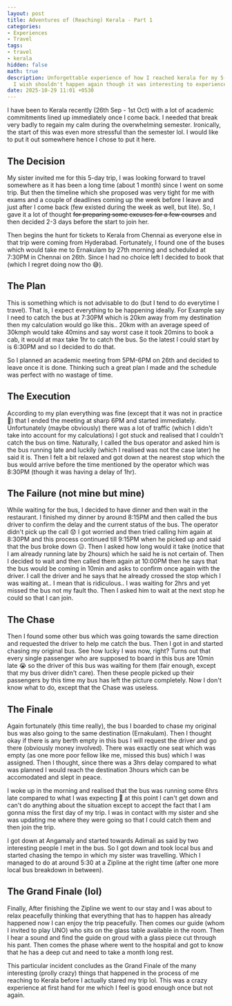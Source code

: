 ```yaml
---
layout: post
title: Adventures of (Reaching) Kerala - Part 1
categories:
- Experiences
- Travel
tags:
- travel
- kerala
hidden: false
math: true
description: Unforgettable experience of how I reached kerala for my 5-day trip which
  I wish shouldn't happen again though it was interesting to experience once.
date: 2025-10-29 11:01 +0530
---
```

I have been to Kerala recently (26th Sep - 1st Oct) with a lot of academic commitments lined up immediately once I come back. I needed that break very badly to regain my calm during the overwhelming semester. Ironically, the start of this was even more stressful than the semester lol. I would like to put it out somewhere hence I chose to put it here.

## The Decision
My sister invited me for this 5-day trip, I was looking forward to travel somewhere as it has been a long time (about 1 month) since I went on some trip. But then the timeline which she proposed was very tight for me with exams and a couple of deadlines coming up the week before I leave and just after I come back (few existed during the week as well, but lite). So, I gave it a lot of thought ~~for preparing some excuses for a few courses~~ and then decided 2-3 days before the start to join her.

Then begins the hunt for tickets to Kerala from Chennai as everyone else in that trip were coming from Hyderabad. Fortunately, I found one of the buses which would take me to Ernakulam by 27th morning and scheduled at 7:30PM in Chennai on 26th. Since I had no choice left I decided to book that (which I regret doing now tho 😅).

## The Plan
This is something which is not advisable to do (but I tend to do everytime I travel). That is, I expect everything to be happening ideally. For Example say I need to catch the bus at 7:30PM which is 20km away from my destination then my calculation would go like this.. 20km with an average speed of 30kmph would take 40mins and say worst case it took 20mins to book a cab, it would at max take 1hr to catch the bus. So the latest I could start by is 6:30PM and so I decided to do that.

So I planned an academic meeting from 5PM-6PM on 26th and decided to leave once it is done. Thinking such a great plan I made and the schedule was perfect with no wastage of time.

## The Execution
According to my plan everything was fine (except that it was not in practice 🥲) that I ended the meeting at sharp 6PM and started immediately. Unfortunately (maybe obviously) there was a lot of traffic (which I didn't take into account for my calculations) I got stuck and realised that I couldn't catch the bus on time. Naturally, I called the bus operator and asked him is the bus running late and luckily (which I realised was not the case later) he said it is. Then I felt a bit relaxed and got down at the nearest stop which the bus would arrive before the time mentioned by the operator which was 8:30PM (though it was having a delay of 1hr). 

## The Failure (not mine but mine)
While waiting for the bus, I decided to have dinner and then wait in the restaurant. I finished my dinner by around 8:15PM and then called the bus driver to confirm the delay and the current status of the bus. The operator didn't pick up the call 😟 I got worried and then tried calling him again at 8:30PM and this process continued till 9:15PM when he picked up and said that the bus broke down 😑. Then I asked how long would it take (notice that I am already running late by 2hours) which he said he is not certain of. Then I decided to wait and then called them again at 10:00PM then he says that the bus would be coming in 10min and asks to confirm once again with the driver. I call the driver and he says that he already crossed the stop which I was waiting at.. I mean that is ridiculous.. I was waiting for 2hrs and yet missed the bus not my fault tho. Then I asked him to wait at the next stop he could so that I can join.

## The Chase
Then I found some other bus which was going towards the same direction and requested the driver to help me catch the bus. Then I got in and started chasing my original bus. See how lucky I was now, right? Turns out that every single passenger who are supposed to board in this bus are 10min late 😭 so the driver of this bus was waiting for them (fair enough, except that my bus driver didn't care). Then these people picked up their passengers by this time my bus has left the picture completely. Now I don't know what to do, except that the Chase was useless.

## The Finale
Again fortunately (this time really), the bus I boarded to chase my original bus was also going to the same destination (Ernakulam). Then I thought okay if there is any berth empty in this bus I will request the driver and go there (obviously money involved). There was exactly one seat which was empty (as one more poor fellow like me, missed this bus) which I was assigned. Then I thought, since there was a 3hrs delay compared to what was planned I would reach the destination 3hours which can be accomodated and slept in peace.

I woke up in the morning and realised that the bus was running some 6hrs late compared to what I was expecting 🙂 at this point I can't get down and can't do anything about the situation except to accept the fact that I am gonna miss the first day of my trip. I was in contact with my sister and she was updating me where they were going so that I could catch them and then join the trip.

I got down at Angamaly and started towards Adimali as said by two interesting people I met in the bus. So I got down and took local bus and started chasing the tempo in which my sister was travelling. Which I managed to do at around 5:30 at a Zipline at the right time (after one more local bus breakdown in between).

## The Grand Finale (lol)
Finally, After finishing the Zipline we went to our stay and I was about to relax peacefully thinking that everything that has to happen has already happened now I can enjoy the trip peacefully. Then comes our guide (whom I invited to play UNO) who sits on the glass table available in the room. Then I hear a sound and find the guide on groud with a glass piece cut through his pant. Then comes the phase where went to the hospital and got to know that he has a deep cut and need to take a month long rest.

This particular incident concludes as the Grand Finale of the many interesting (prolly crazy) things that happened in the process of me reaching to Kerala before I actually stared my trip lol. This was a crazy experience at first hand for me which I feel is good enough once but not again.
